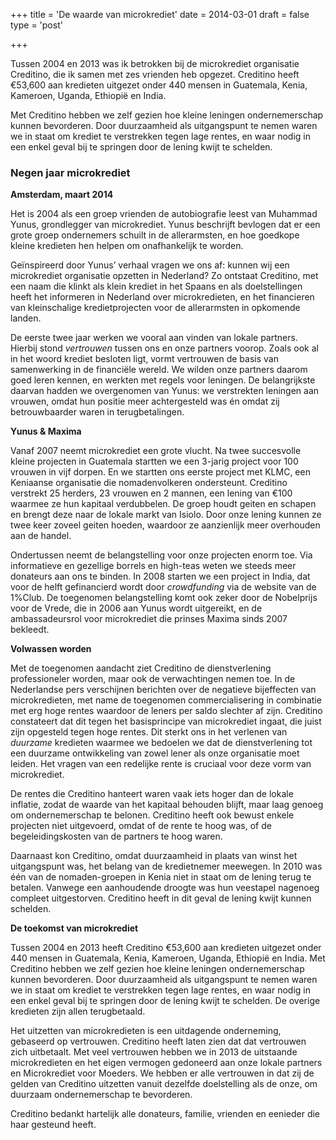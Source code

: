 +++
title = 'De waarde van microkrediet'
date = 2014-03-01
draft = false
type = 'post'

+++



Tussen 2004 en 2013 was ik betrokken bij de microkrediet organisatie  Creditino, die ik samen met zes vrienden heb opgezet. Creditino heeft  €53,600 aan kredieten uitgezet onder 440 mensen in Guatemala, Kenia,  Kameroen, Uganda, Ethiopië en India.

Met Creditino hebben we zelf gezien hoe kleine leningen  ondernemerschap kunnen bevorderen. Door duurzaamheid als uitgangspunt te nemen waren we in staat om krediet te verstrekken tegen lage rentes, en waar nodig in een enkel geval bij te springen door de lening kwijt te  schelden.



### Negen jaar microkrediet

**Amsterdam, maart 2014**

Het is 2004 als een groep vrienden de autobiografie leest van  Muhammad Yunus, grondlegger van microkrediet. Yunus beschrijft bevlogen  dat er een grote groep ondernemers schuilt in de allerarmsten, en hoe  goedkope kleine kredieten hen helpen om onafhankelijk te worden.

Geïnspireerd door Yunus’ verhaal vragen we ons af: kunnen wij een  microkrediet organisatie opzetten in Nederland? Zo ontstaat Creditino,  met een naam die klinkt als klein krediet in het Spaans en als  doelstellingen heeft het informeren in Nederland over microkredieten, en het financieren van kleinschalige kredietprojecten voor de allerarmsten in opkomende landen.

De eerste twee jaar werken we vooral aan vinden van lokale partners. Hierbij stond *vertrouwen* tussen ons en onze partners voorop. Zoals ook al in het woord krediet  besloten ligt, vormt vertrouwen de basis van samenwerking in de  financiële wereld. We wilden onze partners daarom goed leren kennen, en  werkten met regels voor leningen. De belangrijkste daarvan hadden we  overgenomen van Yunus: we verstrekten leningen aan vrouwen, omdat hun  positie meer achtergesteld was én omdat zij betrouwbaarder waren in  terugbetalingen.

**Yunus & Maxima**

Vanaf 2007 neemt microkrediet een grote vlucht. Na twee succesvolle  kleine projecten in Guatemala startten we een 3-jarig project voor 100  vrouwen in vijf dorpen. En we startten ons eerste project met KLMC, een  Keniaanse organisatie die nomadenvolkeren ondersteunt. Creditino  verstrekt 25 herders, 23 vrouwen en 2 mannen, een lening van €100  waarmee ze hun kapitaal verdubbelen. De groep houdt geiten en schapen en brengt deze naar de lokale markt van Isiolo. Door onze lening kunnen ze twee keer zoveel geiten hoeden, waardoor ze aanzienlijk meer overhouden aan de handel.

Ondertussen neemt de belangstelling voor onze projecten enorm toe.  Via informatieve en gezellige borrels en high-teas weten we steeds meer  donateurs aan ons te binden. In 2008 starten we een project in India,  dat voor de helft gefinancierd wordt door *crowdfunding* via de  website van de 1%Club. De toegenomen belangstelling komt ook zeker door  de Nobelprijs voor de Vrede, die in 2006 aan Yunus wordt uitgereikt, en  de ambassadeursrol voor microkrediet die prinses Maxima sinds 2007  bekleedt.

**Volwassen worden**

Met de toegenomen aandacht ziet Creditino de dienstverlening  professioneler worden, maar ook de verwachtingen nemen toe. In de  Nederlandse pers verschijnen berichten over de negatieve bijeffecten van microkredieten, met name de toegenomen commercialisering in combinatie  met erg hoge rentes waardoor de leners per saldo slechter af zijn.  Creditino constateert dat dit tegen het basisprincipe van microkrediet  ingaat, die juist zijn opgesteld tegen hoge rentes. Dit sterkt ons in  het verlenen van *duurzame* kredieten waarmee we bedoelen we dat  de dienstverlening tot een duurzame ontwikkeling van zowel lener als  onze organisatie moet leiden. Het vragen van een redelijke rente is  cruciaal voor deze vorm van microkrediet.

De rentes die Creditino hanteert waren vaak iets hoger dan de lokale  inflatie, zodat de waarde van het kapitaal behouden blijft, maar laag  genoeg om ondernemerschap te belonen. Creditino heeft ook bewust enkele  projecten niet uitgevoerd, omdat of de rente te hoog was, of de  begeleidingskosten van de partners te hoog waren.

Daarnaast kon Creditino, omdat duurzaamheid in plaats van winst het  uitgangspunt was, het belang van de kredietnemer meewegen. In 2010 was  één van de nomaden-groepen in Kenia niet in staat om de lening terug te  betalen. Vanwege een aanhoudende droogte was hun veestapel nagenoeg  compleet uitgestorven. Creditino heeft in dit geval de lening kwijt  kunnen schelden.

**De toekomst van microkrediet**

Tussen 2004 en 2013 heeft Creditino €53,600 aan kredieten uitgezet  onder 440 mensen in Guatemala, Kenia, Kameroen, Uganda, Ethiopië en  India. Met Creditino hebben we zelf gezien hoe kleine leningen  ondernemerschap kunnen bevorderen. Door duurzaamheid als uitgangspunt te nemen waren we in staat om krediet te verstrekken tegen lage rentes, en waar nodig in een enkel geval bij te springen door de lening kwijt te  schelden. De overige kredieten zijn allen terugbetaald.

Het uitzetten van microkredieten is een uitdagende onderneming,  gebaseerd op vertrouwen. Creditino heeft laten zien dat dat vertrouwen  zich uitbetaalt. Met veel vertrouwen hebben we in 2013 de uitstaande  microkredieten en het eigen vermogen gedoneerd aan onze lokale partners  en Microkrediet voor Moeders. We hebben er alle vertrouwen in dat zij de gelden van Creditino uitzetten vanuit dezelfde doelstelling als de  onze, om duurzaam ondernemerschap te bevorderen.

Creditino bedankt hartelijk alle donateurs, familie, vrienden en eenieder die haar gesteund heeft.
